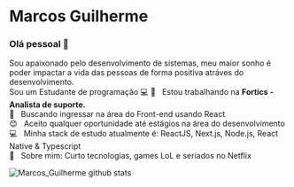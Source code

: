 # Marcos Guilherme

### Olá pessoal 👋

Sou apaixonado pelo desenvolvimento de sistemas, meu maior sonho é poder impactar a vida das pessoas de forma positiva atráves do desenvolvimento.                         
Sou um Estudante de programação :computer:
:rocket:  &nbsp; Estou trabalhando na **Fortics - Analista de suporte.**
 <br/> :blue_heart: &nbsp; Buscando ingressar na área do Front-end usando React
 <br/> :blush: &nbsp; Aceito qualquer oportunidade até estágios na área do desenvolvimento
 <br/> :computer: &nbsp; Minha stack de estudo atualmente é: ReactJS, Next.js, Node.js, React Native & Typescript
 <br/> 💬  &nbsp; Sobre mim: Curto tecnologias, games LoL e seriados no Netflix
 
 ![Marcos_Guilherme github stats](https://github-readme-stats.vercel.app/api?username=marcosguilherm&show_icons=true&theme=material-palenight)
